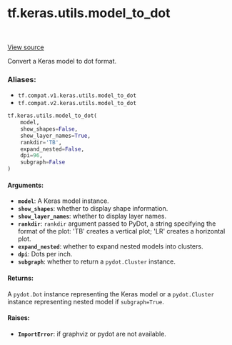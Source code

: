 <div itemscope itemtype="http://developers.google.com/ReferenceObject">
<meta itemprop="name" content="tf.keras.utils.model_to_dot" />
<meta itemprop="path" content="Stable" />
</div>

# tf.keras.utils.model_to_dot

<!-- Insert buttons -->

<table class="tfo-notebook-buttons tfo-api" align="left">
</table>

<a target="_blank" href="/code/stable/tensorflow/python/keras/utils/vis_utils.py">View source</a>



<!-- Start diff -->
Convert a Keras model to dot format.

### Aliases:

* `tf.compat.v1.keras.utils.model_to_dot`
* `tf.compat.v2.keras.utils.model_to_dot`


``` python
tf.keras.utils.model_to_dot(
    model,
    show_shapes=False,
    show_layer_names=True,
    rankdir='TB',
    expand_nested=False,
    dpi=96,
    subgraph=False
)
```



<!-- Placeholder for "Used in" -->


#### Arguments:


* <b>`model`</b>: A Keras model instance.
* <b>`show_shapes`</b>: whether to display shape information.
* <b>`show_layer_names`</b>: whether to display layer names.
* <b>`rankdir`</b>: `rankdir` argument passed to PyDot,
    a string specifying the format of the plot:
    'TB' creates a vertical plot;
    'LR' creates a horizontal plot.
* <b>`expand_nested`</b>: whether to expand nested models into clusters.
* <b>`dpi`</b>: Dots per inch.
* <b>`subgraph`</b>: whether to return a `pydot.Cluster` instance.


#### Returns:

A `pydot.Dot` instance representing the Keras model or
a `pydot.Cluster` instance representing nested model if
`subgraph=True`.



#### Raises:


* <b>`ImportError`</b>: if graphviz or pydot are not available.